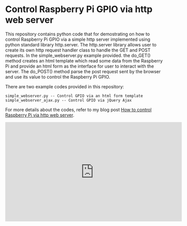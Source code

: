 # Control Raspberry Pi GPIO via http web server

This repository contains python code that for demostrating on how to control Raspberry Pi GPIO via a simple http server implemented using python standard library http.server. The http.server library allows user to create its own http request handler class to handle the GET and POST requests. In the simple_webserver.py example provided. the do_GET() method creates an html template which read some data from the Raspberry Pi and provide an html form as the interface for user to interact with the server. The do_POST() method parse the post request sent by the browser and use its value to control the Raspberry Pi GPIO.

There are two example codes provided in this repository:

    simple_webserver.py -- Control GPIO via an html form template
    simple_webserver_ajax.py -- Control GPIO via jQuery Ajax

For more details about the codes, refer to my blog post [How to control Raspberry Pi via http web server](https://www.e-tinkers.com/2018/04/how-to-control-raspberry-pi-gpio-via-http-web-server/).

<iframe width="560" height="315" src="https://www.youtube.com/embed/SRf6HW_b3EE" frameborder="0" allow="autoplay; encrypted-media" allowfullscreen></iframe>
